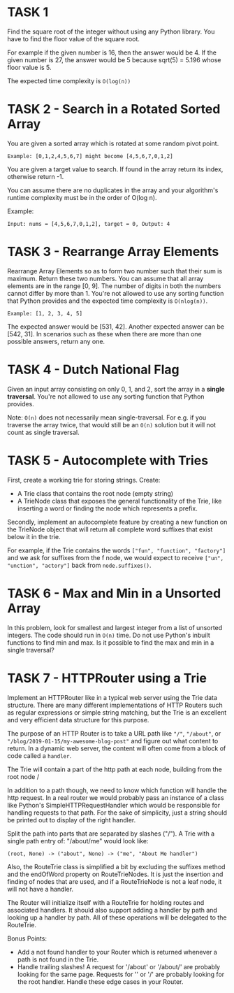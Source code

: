 # TASK 1

Find the square root of the integer without using any Python library. You have to find the floor value of the square root.

For example if the given number is 16, then the answer would be 4.
If the given number is 27, the answer would be 5 because sqrt(5) = 5.196 whose floor value is 5.

The expected time complexity is `O(log(n))`

# TASK 2 - Search in a Rotated Sorted Array

You are given a sorted array which is rotated at some random pivot point.

`Example: [0,1,2,4,5,6,7] might become [4,5,6,7,0,1,2]`

You are given a target value to search. If found in the array return its index, otherwise return -1.

You can assume there are no duplicates in the array and your algorithm's runtime complexity must be in the order of O(log n).

Example:

`Input: nums = [4,5,6,7,0,1,2], target = 0, Output: 4`

# TASK 3 - Rearrange Array Elements

Rearrange Array Elements so as to form two number such that their sum is maximum. Return these two numbers. You can assume that all array elements are in the range [0, 9]. The number of digits in both the numbers cannot differ by more than 1. You're not allowed to use any sorting function that Python provides and the expected time complexity is `O(nlog(n))`.

`Example: [1, 2, 3, 4, 5]`

The expected answer would be [531, 42]. Another expected answer can be [542, 31]. In scenarios such as these when there are more than one possible answers, return any one.

# TASK 4 - Dutch National Flag

Given an input array consisting on only 0, 1, and 2, sort the array in a **single traversal**. You're not allowed to use any sorting function that Python provides.

Note: `O(n)` does not necessarily mean single-traversal. For e.g. if you traverse the array twice, that would still be an `O(n)` solution but it will not count as single traversal.

# TASK 5 - Autocomplete with Tries

First, create a working trie for storing strings. Create:
- A Trie class that contains the root node (empty string)
- A TrieNode class that exposes the general functionality of the Trie, like inserting a word or finding the node which represents a prefix.

Secondly, implement an autocomplete feature by creating a new function on the TrieNode object that will return all complete word suffixes that exist below it in the trie.

For example, if the Trie contains the words `["fun", "function", "factory"]` and we ask for suffixes from the f node, we would expect to receive `["un", "unction", "actory"]` back from `node.suffixes()`.

# TASK 6 - Max and Min in a Unsorted Array

In this problem, look for smallest and largest integer from a list of unsorted integers. The code should run in `O(n)` time. Do not use Python's inbuilt functions to find min and max.
Is it possible to find the max and min in a single traversal?

# TASK 7 - HTTPRouter using a Trie

Implement an HTTPRouter like in a typical web server using the Trie data structure. There are many different implementations of HTTP Routers such as regular expressions or simple string matching, but the Trie is an excellent and very efficient data structure for this purpose.

The purpose of an HTTP Router is to take a URL path like `"/"`, `"/about"`, or `"/blog/2019-01-15/my-awesome-blog-post"` and figure out what content to return. In a dynamic web server, the content will often come from a block of code called a `handler`.

The Trie will contain a part of the http path at each node, building from the root node /

In addition to a path though, we need to know which function will handle the http request. In a real router we would probably pass an instance of a class like Python's SimpleHTTPRequestHandler which would be responsible for handling requests to that path. For the sake of simplicity, just a string should be printed out to display of the right handler.

Split the path into parts that are separated by slashes ("/"). A Trie with a single path entry of: "/about/me" would look like:

`(root, None) -> ("about", None) -> ("me", "About Me handler")`

Also, the RouteTrie class is simplified a bit by excluding the suffixes method and the endOfWord property on RouteTrieNodes. It is just the insertion and finding of nodes that are used, and if a RouteTrieNode is not a leaf node, it will not have a handler.

The Router will initialize itself with a RouteTrie for holding routes and associated handlers. It should also support adding a handler by path and looking up a handler by path. All of these operations will be delegated to the RouteTrie.

Bonus Points:
- Add a not found handler to your Router which is returned whenever a path is not found in the Trie.
- Handle trailing slashes! A request for '/about' or '/about/' are probably looking for the same page. Requests for '' or '/' are probably looking for the root handler. Handle these edge cases in your Router.